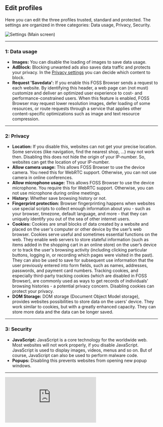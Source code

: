 ## Edit profiles

Here you can edit the three profiles trusted, standard and protected. The settings are organized in three categories: Data usage, Privacy, Security.

![Settings (Main screen)](https://github.com/scoute-dich/browser/blob/master/wiki/screenshots/settings_profile_edit.png)

----

### 1: Data usage

- __Images:__ You can disable the loading of images to save data usage.
- __AdBlock:__ Blocking unwanted ads also saves data traffic and protects your privacy. In the [Privacy settings](https://github.com/scoute-dich/browser/blob/master/wiki/settings_privacy.md) you can decide which content to block.
- __Request 'Savedata':__ If you enable this FOSS Browser sends a request to each website. By identifying this header, a web page can (not must) customize and deliver an optimized user experience to cost- and performance-constrained users. When this feature is enabled, FOSS Browser may request lower resolution images, defer loading of some resources, or route requests through a service that applies other content-specific optimizations such as image and text resource compression.

----

### 2: Privacy

- __Location:__ If you disable this, websites can not get your precise location. Some services (like navigation, find the nearest shop, ...) may not work then. Disabling this does not hide the origin of your IP-number. So, websites can get the location of your IP-number.
- __Allow camera usage:__ This allows FOSS Browser to use the device camera. You need this for WebRTC support. Otherwise, you can not use camera in online conferences.
- __Allow microphone usage:__ This allows FOSS Browser to use the device microphone. You require this for WebRTC support. Otherwise, you can not use microphone during online meetings.
- __History:__ Whether save browsing history or not.
- __Fingerprint protection:__ Browser fingerprinting happens when websites use special scripts to collect enough information about you - such as your browser, timezone, default language, and more - that they can uniquely identify you out of the sea of other internet users. 
- __Cookies:__ Cookies are small blocks of data created by a website and placed on the user's computer or other device by the user’s web browser. Cookies serve useful and sometimes essential functions on the web. They enable web servers to store stateful information (such as items added in the shopping cart in an online store) on the user’s device or to track the user's browsing activity (including clicking particular buttons, logging in, or recording which pages were visited in the past). They can also be used to save for subsequent use information that the user previously entered into form fields, such as names, addresses, passwords, and payment card numbers. Tracking cookies, and especially third-party tracking cookies (which are disabled in FOSS Browser), are commonly used as ways to get records of individuals' browsing histories - a potential privacy concern. Disabling cookies can protect your privacy.
- __DOM Storage:__ DOM storage (Document Object Model storage), provides websites possibilities to store data on the users' device. They work similar to cookies, but with a greatly enhanced capacity. They can store more data and the data can be longer saved.

----

### 3: Security

- __JavaScript:__ JavaScript is a core technology for the worldwide web. Most websites will not work properly, if you disable JavaScript. JavaScript is used to display images, videos, menus and so on. But of course, JavaScript can also be used to perform malware code.
- __Popups:__ Disabling this prevents websites from opening new popup windows.

----

![go back](https://github.com/scoute-dich/browser/blob/master/wiki/wiki_start.md)
